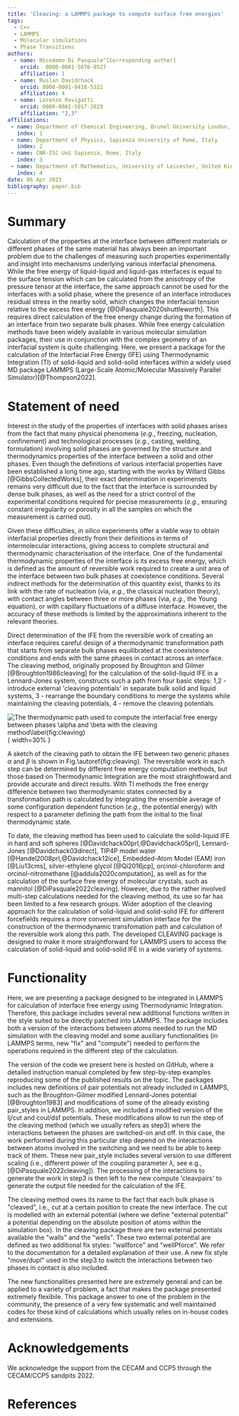 ```yaml
---
title: 'Cleaving: a LAMMPS package to compute surface free energies'
tags:
  - C++
  - LAMMPS
  - Molecular simulations
  - Phase Transitions
authors:
  - name: Nicodemo Di Pasquale^[Corresponding author]
    orcid:  0000-0001-5676-8527
    affiliation: 1
  - name: Ruslan Davidchack
    orcid: 0000-0001-9418-5322
    affiliation: 4
  - name: Lorenzo Rovigatti
    orcid: 0000-0001-5017-2829
    affiliation: "2,3"
affiliations:
 - name: Department of Chemical Engineering, Brunel University London, United Kingdom
   index: 1
 - name: Department of Physics, Sapienza University of Rome, Italy
   index: 2
 - name: CNR-ISC UoS Sapienza, Rome, Italy
   index: 3
 - name: Department of Mathematics, University of Leicester, United Kingdom
   index: 4
date: 06 Apr 2023
bibliography: paper.bib
---
```


# Summary

Calculation of the properties at the interface between different materials or different phases of the same
material has always been an important problem due to the challenges of measuring such properties
experimentally and insight into mechanisms underlying various interfacial phenomena. While the free energy of
liquid-liquid and liquid-gas interfaces is equal to the surface tension which can be calculated from the
anisotropy of the pressure tensor at the interface, the same approach cannot be used for the interfaces with
a solid phase, where the presence of an interface introduces residual stress in the nearby solid, which
changes the interfacial tension relative to the excess free energy [@DiPasquale2020shuttleworth].  This
requires direct calculation of the free energy change during the formation of an interface from two separate
bulk phases.  While free energy calculation methods have been widely available in various molecular
simulation packages, their use in conjunction with the complex geometry of an interfacial system is quite
challenging.  Here, we present a package for the calculation of the Interfacial Free Energy
(IFE) using Thermodynamic Integration (TI) of solid-liquid and solid-solid interfaces within a widely used MD package LAMMPS (Large-Scale
Atomic/Molecular Massively Parallel Simulator)[@Thompson2022].

# Statement of need

Interest in the study of the properties of interfaces with solid phases arises from the fact that many
physical phenomena (*e.g.*, freezing, nucleation, confinement) and technological processes (*e.g.*, casting,
welding, formulation) involving solid phases are governed by the structure and thermodynamics properties of
the interface between a solid and other phases.  Even though the definitions of various interfacial
properties have been established a long time ago, starting with the works by Willard Gibbs
[@GibbsCollectedWorks], their exact determination in experimensts remains very difficult due to the fact that
the interface is surrounded by dense bulk phases, as well as the need for a strict control of the
experimental conditions required for precise measurements (*e.g.*, ensuring constant irregularity or porosity
in all the samples on which the measurement is carried out).

Given these difficulties, *in silico* experiments offer a viable way to obtain interfacial properties
directly from their definitions in terms of intermolecular interactions, giving access to complete structural
and thermodynamic characterisation of the interface.  One of the fundamental thermodynamic properties of the
interface is its excess free energy, which is defined as the amount of reversible work required to create a
unit area of the interface between two bulk phases at coexistence conditions.  Several indirect methods for
the determination of this quantity exist, thanks to its link with the rate of nucleation (via, *e.g.*, the
classical nucleation theory), with contact angles between three or more phases (via, *e.g.*, the Young
equation), or with capillary fluctuations of a diffuse interface. However, the accuracy of these methods is
limited by the approximations inherent to the relevant theories.

Direct determination of the IFE from the reversible work of creating an interface requires careful design of
a thermodynamic transformation path that starts from separate bulk phases equilibrated at the coexistence
conditions and ends with the same phases in contact across an interface. The cleaving method, originally
proposed by Broughton and Gilmer [@Broughton1986cleaving] for the calculation of the solid-liquid IFE in a
Lennard-Jones system, constructs such a path from four basic steps: 1,2 - introduce external 'cleaving
potentials' in separate bulk solid and liquid systems, 3 - rearrange the boundary conditions to merge the
systems while maintaining the cleaving potentials, 4 - remove the cleaving potentials.

![The thermodynamic path used to compute the interfacial free energy between phases $\alpha$ and $\beta$ with
the cleaving method\label{fig:cleaving}](Fig/joss.png){ width=30% }

A sketch of the cleaving path to obtain the IFE between two generic phases $\alpha$ and $\beta$ is shown in
Fig.\autoref{fig:cleaving}. The reversible work in each step can be determined by different free energy
computation methods, but those based on Thermodynamic Integration are the most straightfoward and provide
accurate and direct results. With TI methods the free energy difference between two thermodynamic states
connected by a transformation path is calculated by integrating the ensemble average of some configuration
dependent function (*e.g.*, the potential energy) with respect to a parameter defining the path from the
initial to the final thermodynamic state.

To date, the cleaving method has been used to calculate the solid-liquid IFE in hard and soft spheres
[@Davidchack00prl,@Davidchack05prl], Lennard-Jones [@Davidchack03direct], TIP4P model water
[@Handel2008prl,@Davidchack12ice], Embedded-Atom Model (EAM) iron [@Liu13cms], silver-ethylene glycol
[@Qi2016jcp], orcinol-chloroform and orcinol-nitromethane [@addula2020computation], as well as for the
calculation of the surface free energy of molecular crystals, such as mannitol [@DiPasquale2022cleaving]. 
However, due to the rather involved multi-step calculations needed for the cleaving method, its use so far
has been limited to a few research groups.  Wider adoption of the cleaving approach for the calculation of
solid-liquid and solid-solid IFE for different forcefields requires a more convenient simulation interface
for the construction of the thermodynamic transfomation path and calculation of the reversible work along
this path. The developed CLEAVING package is designed to make it more straightforward for LAMMPS users to
access the calculation of solid-liquid and solid-solid IFE in a wide variety of systems.

# Functionality

Here, we are presenting a package designed to be integrated in LAMMPS for calculation of interface free
energy using Thermodynamic Integration. Therefore, this package includes several new additional functions
written in the style suited to be directly patched into LAMMPS. The package includes both a version of the
interactions between atoms needed to run the MD simulation with the cleaving model and some auxiliary
functionalities (in LAMMPS terms, new "fix" and "compute") needed to perform the operations required in the
different step of the calculation.

The version of the code we present here is hosted on GitHub, where a detailed instruction manual completed by
few step-by-step examples reproducing some of the published results on the topic. The packages includes new
definitions of pair potentials not already included in LAMMPS, such as the Broughton-Gilmer modified
Lennard-Jones potential [@Broughton1983] and modifications of some of the already existing pair_styles in
LAMMPS. In addition, we included a modified version of the lj/cut and coul/dsf potentials. These
modifications allow to run the step of the cleaving method (which we usually refers as step3) where the
interactions between the phases are switched-on and off. In this case, the work performed during this
particular step depend on the interactions between atoms involved in the switching and we need to be able to
keep track of them. These new pair_style includes several version to use different scaling (i.e., different
power of the coupling parameter $\lambda$, see e.g., [@DiPasquale2022cleaving]). The processing of the interactions to generate the work in step3 is then left to the new compute 'cleavpairs'
to generate the output file needed for the calculation of the IFE. 

The cleaving method owes its name to the fact that each bulk phase is "cleaved", i.e., cut at a certain position to create the new interface. The cut
is modelled with an external potential (where we define "external potential" a potential depending on the
absolute position of atoms within the simulation box). In the cleaving package there are two external
potentials available the "walls" and the "wells". These two external potential are defined as two additional fix styles:
"wallforce" and "wellPforce". We refer to the documentation for a detailed explanation of their use. A new
fix style "move/dupl" used in the step3 to switch the interactions between two phases in contact is also
included.

The new functionalities presented here are extremely general and can be applied to a variety of problem, a
fact that makes the package presented extremely flexibile. This package answer to one of the problem in the
community, the presence of a very few systematic and well maintained codes for these kind of calculations
which usually relies on in-house codes and extensions. 


# Acknowledgements

We acknowledge the support from the CECAM and CCP5 through the CECAM/CCP5 sandpits 2022.

# References

